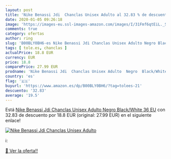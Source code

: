 ```yaml
---
layout: post
title: 'Nike Benassi Jdi  Chanclas Unisex Adulto al 32.83 % de descuento'
date: 2020-01-05 09:26:18
image: 'https://images-eu.ssl-images-amazon.com/images/I/31Fmf6qtEiL._SL200_.jpg'
comments: true
category: ofertas
author: ring
slug: 'B00BLY0BH6-es Nike Benassi Jdi Chanclas Unisex Adulto Negro Black/White...'
tags: [ tole.es, chanclas ]
actualPrice: 18.8 EUR
currency: EUR
price: 18.8
comparePrice: 27.99 EUR
prodname: 'Nike Benassi Jdi  Chanclas Unisex Adulto  Negro  Black/White   36 EU'
country: 'es'
flag: '🇪🇸'
buyurl: 'https://www.amazon.es/dp/B00BLY0BH6/?tag=tolees-21'
descuento: '32.83'
average: '19.5'
---
```


Está [Nike Benassi Jdi  Chanclas Unisex Adulto  Negro  Black/White   36 EU](https://www.amazon.es/dp/B00BLY0BH6/?tag=tolees-21) con 32.83 de descuento por 18.8 EUR (original: 27.99 EUR) en el siguiente enlace!

[![Nike Benassi Jdi  Chanclas Unisex Adulto](https://images-eu.ssl-images-amazon.com/images/I/31Fmf6qtEiL._SL200_.jpg)](https://www.amazon.es/dp/B00BLY0BH6/?tag=tolees-21)

ℹ️:


[🛒 Ver la oferta!!](https://www.amazon.es/dp/B00BLY0BH6/?tag=tolees-21)
